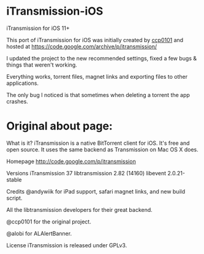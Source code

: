 # iTransmission-iOS
iTransmission for iOS 11+

This port of iTransmission for iOS was initially created by [ccp0101](https://github.com/ccp0101) and hosted at https://code.google.com/archive/p/itransmission/

I updated the project to the new recommended settings, fixed a few bugs & things that weren't working.

Everything works, torrent files, magnet links and exporting files to other applications.

The only bug I noticed is that sometimes when deleting a torrent the app crashes.

# Original about page:

What is it?
iTransmission is a native BitTorrent client for iOS. It's free and open source. It uses the same backend as Transmission on Mac OS X does.

Homepage
http://code.google.com/p/itransmission

Versions
iTransmission 37
libtransmission 2.82 (14160)
libevent 2.0.21-stable

Credits
@andywiik for iPad support, safari magnet links, and new build script.

All the libtransmission developers for their great backend.

@ccp0101 for the original project.

@alobi for ALAlertBanner.

License
iTransmission is released under GPLv3.
